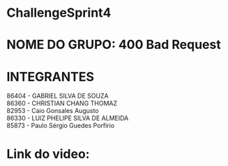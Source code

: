 # ChallengeSprint4

<h1> NOME DO GRUPO: 400 Bad Request </h1>

<h1>INTEGRANTES</h1>
86404 - GABRIEL SILVA DE SOUZA <br>
86360 - CHRISTIAN CHANG THOMAZ <br>
82953 - Caio Gonsales Augusto <br>
86330 - LUIZ PHELIPE SILVA DE ALMEIDA <br>
85873 - Paulo Sérgio Guedes Porfírio <br>

<h1> Link do video: </h1>
